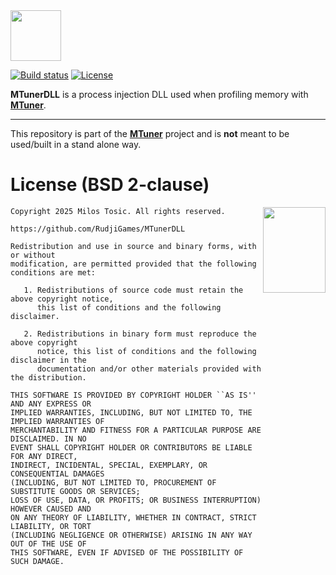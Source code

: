 <img height="81" src="https://rudji.com/img/rudji_games_logo_header_black.svg"/>

[![Build status](https://ci.appveyor.com/api/projects/status/ha63j9guwsxadpso?svg=true)](https://ci.appveyor.com/project/milostosic/mtunerdll)
[![License](https://img.shields.io/badge/license-BSD--2%20clause-blue.svg)](https://github.com/RudjiGames/MTunerDLL/blob/master/LICENSE)

**MTunerDLL** is a process injection DLL used when profiling memory with [**MTuner**](https://github.com/RudjiGames/MTuner).

---

This repository is part of the [**MTuner**](https://github.com/RudjiGames/MTuner) project and is **not** meant to be used/built in a stand alone way.

License (BSD 2-clause)
======

<a href="http://opensource.org/licenses/BSD-2-Clause" target="_blank">
<img align="right" src="https://opensource.org/wp-content/uploads/2022/10/osi-badge-dark.svg" width="100" height="137">
</a>

	Copyright 2025 Milos Tosic. All rights reserved.
	
	https://github.com/RudjiGames/MTunerDLL
	
	Redistribution and use in source and binary forms, with or without
	modification, are permitted provided that the following conditions are met:
	
	   1. Redistributions of source code must retain the above copyright notice,
	      this list of conditions and the following disclaimer.
	
	   2. Redistributions in binary form must reproduce the above copyright
	      notice, this list of conditions and the following disclaimer in the
	      documentation and/or other materials provided with the distribution.
	
	THIS SOFTWARE IS PROVIDED BY COPYRIGHT HOLDER ``AS IS'' AND ANY EXPRESS OR
	IMPLIED WARRANTIES, INCLUDING, BUT NOT LIMITED TO, THE IMPLIED WARRANTIES OF
	MERCHANTABILITY AND FITNESS FOR A PARTICULAR PURPOSE ARE DISCLAIMED. IN NO
	EVENT SHALL COPYRIGHT HOLDER OR CONTRIBUTORS BE LIABLE FOR ANY DIRECT,
	INDIRECT, INCIDENTAL, SPECIAL, EXEMPLARY, OR CONSEQUENTIAL DAMAGES
	(INCLUDING, BUT NOT LIMITED TO, PROCUREMENT OF SUBSTITUTE GOODS OR SERVICES;
	LOSS OF USE, DATA, OR PROFITS; OR BUSINESS INTERRUPTION) HOWEVER CAUSED AND
	ON ANY THEORY OF LIABILITY, WHETHER IN CONTRACT, STRICT LIABILITY, OR TORT
	(INCLUDING NEGLIGENCE OR OTHERWISE) ARISING IN ANY WAY OUT OF THE USE OF
	THIS SOFTWARE, EVEN IF ADVISED OF THE POSSIBILITY OF SUCH DAMAGE. 
